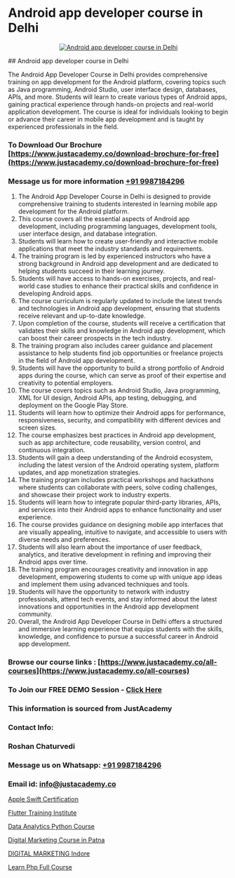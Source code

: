 # Android app developer course in Delhi

<p align="center">
  <a href="https://justacademy.co/course-detail/android-app-development">
    <img src="https://justacademy.co/storage2/course_image/1676635923_course_image.webp" alt="Android app developer course in Delhi">
  </a>
</p>
## Android app developer course in Delhi

The Android App Developer Course in Delhi provides comprehensive training on app development for the Android platform, covering topics such as Java programming, Android Studio, user interface design, databases, APIs, and more. Students will learn to create various types of Android apps, gaining practical experience through hands-on projects and real-world application development. The course is ideal for individuals looking to begin or advance their career in mobile app development and is taught by experienced professionals in the field.
### To Download Our Brochure [https://www.justacademy.co/download-brochure-for-free](https://www.justacademy.co/download-brochure-for-free)
### Message us for more information [+91 9987184296](https://api.whatsapp.com/send?phone=919987184296)
1) The Android App Developer Course in Delhi is designed to provide comprehensive training to students interested in learning mobile app development for the Android platform.
2) This course covers all the essential aspects of Android app development, including programming languages, development tools, user interface design, and database integration.
3) Students will learn how to create user-friendly and interactive mobile applications that meet the industry standards and requirements.
4) The training program is led by experienced instructors who have a strong background in Android app development and are dedicated to helping students succeed in their learning journey.
5) Students will have access to hands-on exercises, projects, and real-world case studies to enhance their practical skills and confidence in developing Android apps.
6) The course curriculum is regularly updated to include the latest trends and technologies in Android app development, ensuring that students receive relevant and up-to-date knowledge.
7) Upon completion of the course, students will receive a certification that validates their skills and knowledge in Android app development, which can boost their career prospects in the tech industry.
8) The training program also includes career guidance and placement assistance to help students find job opportunities or freelance projects in the field of Android app development.
9) Students will have the opportunity to build a strong portfolio of Android apps during the course, which can serve as proof of their expertise and creativity to potential employers.
10) The course covers topics such as Android Studio, Java programming, XML for UI design, Android APIs, app testing, debugging, and deployment on the Google Play Store.
11) Students will learn how to optimize their Android apps for performance, responsiveness, security, and compatibility with different devices and screen sizes.
12) The course emphasizes best practices in Android app development, such as app architecture, code reusability, version control, and continuous integration.
13) Students will gain a deep understanding of the Android ecosystem, including the latest version of the Android operating system, platform updates, and app monetization strategies.
14) The training program includes practical workshops and hackathons where students can collaborate with peers, solve coding challenges, and showcase their project work to industry experts.
15) Students will learn how to integrate popular third-party libraries, APIs, and services into their Android apps to enhance functionality and user experience.
16) The course provides guidance on designing mobile app interfaces that are visually appealing, intuitive to navigate, and accessible to users with diverse needs and preferences.
17) Students will also learn about the importance of user feedback, analytics, and iterative development in refining and improving their Android apps over time.
18) The training program encourages creativity and innovation in app development, empowering students to come up with unique app ideas and implement them using advanced techniques and tools.
19) Students will have the opportunity to network with industry professionals, attend tech events, and stay informed about the latest innovations and opportunities in the Android app development community.
20) Overall, the Android App Developer Course in Delhi offers a structured and immersive learning experience that equips students with the skills, knowledge, and confidence to pursue a successful career in Android app development.

### Browse our course links : [https://www.justacademy.co/all-courses](https://www.justacademy.co/all-courses) 
### To Join our FREE DEMO Session - [Click Here](https://www.justacademy.co/register-for-course-demo)


### This information is sourced from JustAcademy
### Contact Info:
### Roshan Chaturvedi
### Message us on Whatsapp: [+91 9987184296](https://api.whatsapp.com/send?phone=919987184296)
### Email id: [info@justacademy.co](mailto:info@justacademy.co)
                
[Apple Swift Certification](0)

[Flutter Training Institute](https://www.linkedin.com/pulse/flutter-training-institute-justacademy-thane-xnzmc/)

[Data Analytics Python Course](https://medium.com/@kamblerajas684/data-analytics-python-course-985c0f3770ec)

[Digital Marketing Course in Patna](https://medium.com/@namusn/digital-marketing-course-in-patna-24a6615275d7)

[DIGITAL MARKETING Indore](https://justacademyin.github.io/justacademy/digital-marketing-indore)

[Learn Php Full Course](https://justacademyin.github.io/justacademy/learn-php-full-course)

